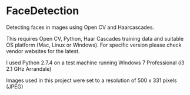 # FaceDetection
Detecting faces in mages using Open CV and Haarcascades.

This requires Open CV, Python, Haar Cascades training data and suitable OS platform (Mac, Linux or Windows). For specific version please check vendor websites for the latest.

I used Python 2.7.4 on a test machine running Windows 7 Professional (i3 2.1 GHz Arrandale)

Images used in this project were set to a resolution of 500 x 331 pixels (JPEG)
